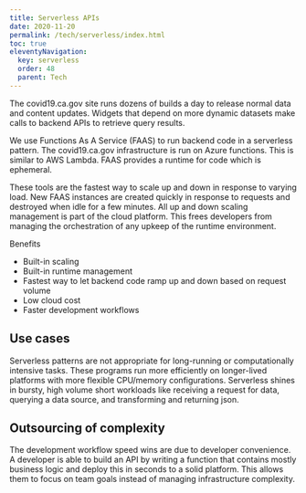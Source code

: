 ```yaml
---
title: Serverless APIs
date: 2020-11-20
permalink: /tech/serverless/index.html
toc: true
eleventyNavigation:
  key: serverless
  order: 48 
  parent: Tech
---
```


The covid19.ca.gov site runs dozens of builds a day to release normal data and content updates. Widgets that depend on more dynamic datasets make calls to backend APIs to retrieve query results.

We use Functions As A Service (FAAS) to run backend code in a serverless pattern. The covid19.ca.gov infrastructure is run on Azure functions. This is similar to AWS Lambda. FAAS provides a runtime for code which is ephemeral.

These tools are the fastest way to scale up and down in response to varying load. New FAAS instances are created quickly in response to requests and destroyed when idle for a few minutes. All up and down scaling management is part of the cloud platform. This frees developers from managing the orchestration of any upkeep of the runtime environment.

Benefits
* Built-in scaling
* Built-in runtime management
* Fastest way to let backend code ramp up and down based on request volume
* Low cloud cost
* Faster development workflows

## Use cases

Serverless patterns are not appropriate for long-running or computationally intensive tasks. These programs run more efficiently on longer-lived platforms with more flexible CPU/memory configurations. Serverless shines in bursty, high volume short workloads like receiving a request for data, querying a data source, and transforming and returning json. 

## Outsourcing of complexity

The development workflow speed wins are due to developer convenience. A developer is able to build an API by writing a function that contains mostly business logic and deploy this in seconds to a solid platform. This allows them to focus on team goals instead of managing infrastructure complexity.
